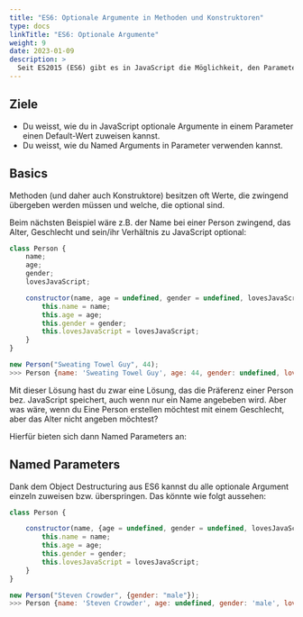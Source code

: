 ```yaml
---
title: "ES6: Optionale Argumente in Methoden und Konstruktoren"
type: docs
linkTitle: "ES6: Optionale Argumente"
weight: 9
date: 2023-01-09
description: >
  Seit ES2015 (ES6) gibt es in JavaScript die Möglichkeit, den Parametern von Methoden einen Default-Wert zu geben.
---
```



## Ziele
* Du weisst, wie du in JavaScript optionale Argumente in einem Parameter einen Default-Wert zuweisen kannst.
* Du weisst, wie du Named Arguments in Parameter verwenden kannst.


## Basics

Methoden (und daher auch Konstruktore) besitzen oft Werte, die zwingend übergeben werden müssen und welche, die optional sind.

Beim nächsten Beispiel wäre z.B. der Name bei einer Person zwingend, das Alter, Geschlecht und sein/ihr Verhältnis zu JavaScript optional:

```javascript
class Person {
    name;
    age;
    gender;
    lovesJavaScript;

    constructor(name, age = undefined, gender = undefined, lovesJavaScript = true) {
        this.name = name;
        this.age = age;
        this.gender = gender;
        this.lovesJavaScript = lovesJavaScript;
    }
}

new Person("Sweating Towel Guy", 44);
>>> Person {name: 'Sweating Towel Guy', age: 44, gender: undefined, lovesJavaScript: true}
```

Mit dieser Lösung hast du zwar eine Lösung, das die Präferenz einer Person bez. JavaScript speichert, auch wenn nur ein Name angebeben wird. Aber was wäre, wenn du Eine Person erstellen möchtest mit einem Geschlecht, aber das Alter nicht angeben möchtest?

Hierfür bieten sich dann Named Parameters an:


## Named Parameters
Dank dem Object Destructuring aus ES6 kannst du alle optionale Argument einzeln zuweisen bzw. überspringen. Das könnte wie folgt aussehen:

```javascript
class Person {

    constructor(name, {age = undefined, gender = undefined, lovesJavaScript = true}) {
        this.name = name;
        this.age = age;
        this.gender = gender;
        this.lovesJavaScript = lovesJavaScript;
    }
}

new Person("Steven Crowder", {gender: "male"});
>>> Person {name: 'Steven Crowder', age: undefined, gender: 'male', lovesJavaScript: true}
```